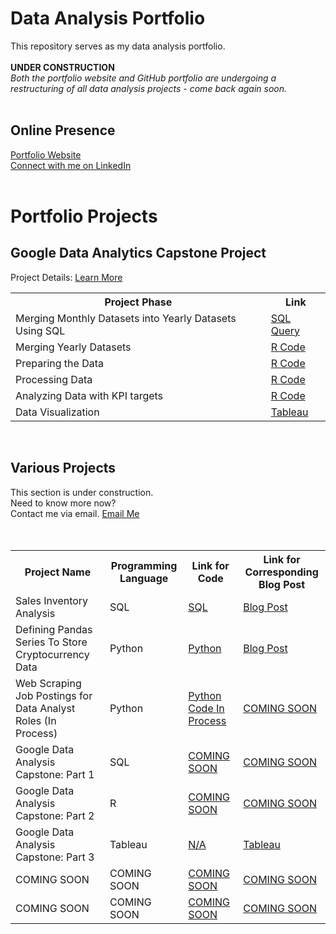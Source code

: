 # Data Analysis Portfolio
This repository serves as my data analysis portfolio. 
<br/>
<br/>
<b> UNDER CONSTRUCTION </b>
<br/>
<i> Both the portfolio website and GitHub portfolio are undergoing a restructuring of all data analysis projects - come back again soon. </i>
<br/>
<br/>
<h2> Online Presence </h2>
 <a href=" "> Portfolio Website </a>
</br>
<a href="www.linkedin.com/in//clairescanlon">Connect with me on LinkedIn</a>
</br>
</br>

<h1> Portfolio Projects </h1>

<h2><b> Google Data Analytics Capstone Project   </h2></b>
Project Details:  <a href="https://claire-scanlon.com/salesinventoryanalysis](https://claire-scanlon.com/google-capstone-project"> Learn More </a> 
</head>
<body>
 
</br>

<table>
 
  <tr>
<th>Project Phase</th>
<th> Link </th>
  </tr>
  
  <tr>
    <td> Merging Monthly Datasets into Yearly Datasets Using SQL </td></td>
    <td> <a href=" "> SQL Query </a> </td></td>
  </tr>
  
  <tr>
    <td> Merging Yearly Datasets </td></td>
    <td> <a href="https://github.com/clairescanlon/CyclisticBikeData/blob/c1fcdfb183789f8503098a1232a9161b6aaa0404/MergingYearlyDatasets"> R Code </a> </td></td>
  </tr>
  
  <tr>
    <td> Preparing the Data </td></td>
    <td> <a href="https://github.com/clairescanlon/CyclisticBikeData/blob/c1fcdfb183789f8503098a1232a9161b6aaa0404/DataPreparation"> R Code </a> </td></td>
  </tr>
 
  <tr>
    <td> Processing Data </td></td>
    <td> <a href="https://github.com/clairescanlon/CyclisticBikeData/blob/c1fcdfb183789f8503098a1232a9161b6aaa0404/ProcessingData"> R Code </a> </td></td>
  </tr>

   <tr>
    <td> Analyzing Data with KPI targets </td></td>
    <td> <a href="https://github.com/clairescanlon/CyclisticBikeData/blob/c1fcdfb183789f8503098a1232a9161b6aaa0404/AnalyzeKPIs"> R Code </a> </td></td>
  </tr>
  
  <tr>
    <td> Data Visualization </td></td>
    <td> <a href=""> Tableau </a> </td></td>
  </tr> 


</table>

</br>

<h2> Various Projects  </h2>
This section is under construction.
</br>
Need to know more now? 
</br>
 Contact me via email. 
<a href="mailto:clairehelenscanlon@gmail.com"> Email Me </a>
</br>
</br>
</head>
<body>


</br>
 
<table>
 
  <tr>
<th> Project Name </th>
<th> Programming Language </th>
<th> Link for Code </th>
<th> Link for Corresponding Blog Post </th>
  </tr>

<tr>
    <td> Sales Inventory Analysis</td></td>
    <td> SQL </td></td>
    <td> <a href="https://github.com/clairescanlon/Data_Analysis_Portfolio/blob/c357e5ed573a7b4c92b63965fe86bd0ae0528a9b/Sales%20Inventory%20Analysis"> SQL </a> </td>
     <td> <a href="https://claire-scanlon.com/salesinventoryanalysis"> Blog Post </a> </td></td>
  </tr>

  
  <tr>
    <td> Defining Pandas Series To Store Cryptocurrency Data </td></td>
    <td> Python </td></td>
    <td> <a href="https://github.com/clairescanlon/Data_Analysis_Portfolio/blob/ee5d8929ba6113bb2e6d0a94a427388f2e4337b4/Defining%20Pandas%20Series%20To%20Store%20Cryptocurrency%20Data"> Python </a> </td></td>
    <td> <a href="https://claire-scanlon.com/crypto/"> Blog Post </a> </td></td>
  </tr>
 

  <tr>
    <td> Web Scraping Job Postings for Data Analyst Roles (In Process) </td></td>
    <td> Python </td></td>
    <td> <a href="https://github.com/clairescanlon/Data_Analysis_Portfolio/blob/a54506bd9b8c522ff80dcd4cdeb7257ac81c7adc/DataAnalyst_JobPostings_Scraping.ipynb"> Python Code In Process </a> </td></td>
    <td> <a href="LINK"> COMING SOON </a> </td></td>
  </tr>

   <tr>
    <td> Google Data Analysis Capstone: Part 1 </td></td>
    <td> SQL </td></td>
    <td> <a href="LINK"> COMING SOON </a> </td></td>
    <td> <a href="LINK"> COMING SOON </a> </td></td>
  </tr>

   <tr>
    <td> Google Data Analysis Capstone: Part 2 </td></td>
    <td> R </td></td>
    <td> <a href="LINK"> COMING SOON </a> </td></td>
    <td> <a href="LINK"> COMING SOON </a> </td></td>
  </tr>

   <tr>
    <td> Google Data Analysis Capstone: Part 3 </td></td>
    <td> Tableau </td></td>
    <td> <a href="LINK"> N/A </a> </td></td>
    <td> <a href="https://public.tableau.com/views/CyclisticBikeRideData/MostPopularStartStations?:language=en-US&:display_count=n&:origin=viz_share_link"> Tableau </a> </td></td>
  </tr>

   <tr>
    <td> COMING SOON </td></td>
    <td> COMING SOON </td></td>
    <td> <a href="LINK"> COMING SOON </a> </td></td>
    <td> <a href="LINK"> COMING SOON </a> </td></td>
  </tr>

   <tr>
    <td> COMING SOON </td></td>
    <td> COMING SOON </td></td>
    <td> <a href="LINK"> COMING SOON </a> </td></td>
    <td> <a href="LINK"> COMING SOON </a> </td></td>
  </tr>
  
</table>

